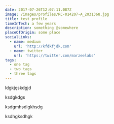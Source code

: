 ```yaml
---
date: 2017-07-26T12:07:11.087Z
image: /images/profiles/RC-014207-A_2031368.jpg
title: test profile
timeInTech: a few years
description: something @somewhere
placeOfOrigin: some place
socialLinks:
  - name: medium
    url: 'http://kfdkfjdk.com'
  - name: twitter
    url: 'https://twitter.com/marzeelabs'
tags:
  - one tag
  - two tags
  - three tags
---
```

ldgkjçskdgjd

ksdgkdgs

ksdgmhsdlgkhsdg

ksdhgksdhgk

